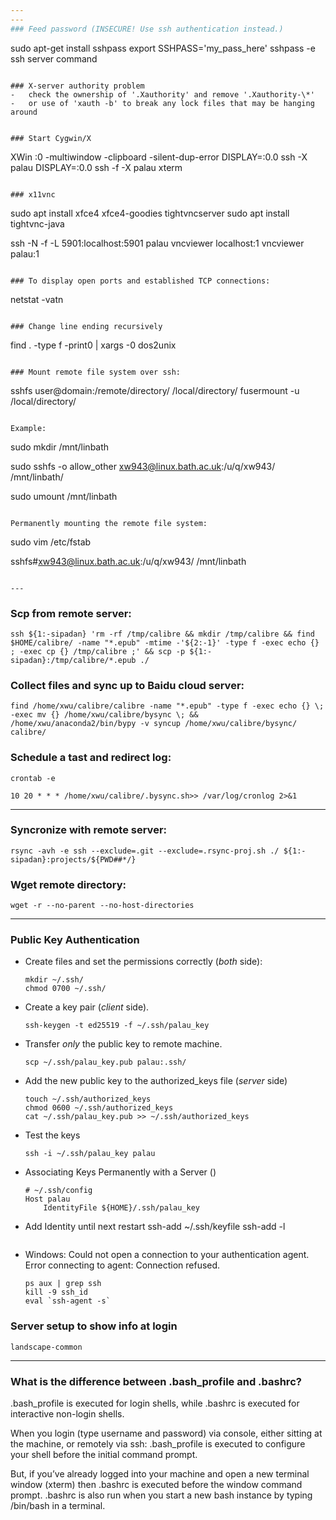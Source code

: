 ```yaml
---
---
### Feed password (INSECURE! Use ssh authentication instead.)
```
sudo apt-get install sshpass
export SSHPASS='my_pass_here'
sshpass -e ssh server command
```

### X-server authority problem
-   check the ownership of '.Xauthority' and remove '.Xauthority-\*'
-   or use of 'xauth -b' to break any lock files that may be hanging around


### Start Cygwin/X
```
XWin :0 -multiwindow -clipboard -silent-dup-error
DISPLAY=:0.0 ssh -X palau
DISPLAY=:0.0 ssh -f -X palau xterm
```

### x11vnc
```
sudo apt install xfce4 xfce4-goodies tightvncserver
sudo apt install tightvnc-java

ssh -N -f -L 5901:localhost:5901 palau
vncviewer localhost:1
vncviewer palau:1
```

### To display open ports and established TCP connections:
```
netstat -vatn
```

### Change line ending recursively
```
find . -type f -print0 | xargs -0 dos2unix
```

### Mount remote file system over ssh:
```
sshfs user@domain:/remote/directory/ /local/directory/
fusermount -u /local/directory/
```

Example:

```
sudo mkdir /mnt/linbath

sudo sshfs -o allow_other xw943@linux.bath.ac.uk:/u/q/xw943/ /mnt/linbath/

sudo umount /mnt/linbath
```

Permanently mounting the remote file system:

```
sudo vim /etc/fstab

sshfs#xw943@linux.bath.ac.uk:/u/q/xw943/ /mnt/linbath
```

---
```


### Scp from remote server:

```
ssh ${1:-sipadan} 'rm -rf /tmp/calibre && mkdir /tmp/calibre && find $HOME/calibre/ -name "*.epub" -mtime -'${2:-1}' -type f -exec echo {} ; -exec cp {} /tmp/calibre ;' && scp -p ${1:-sipadan}:/tmp/calibre/*.epub ./
```

### Collect files and sync up to Baidu cloud server:

```
find /home/xwu/calibre/calibre -name "*.epub" -type f -exec echo {} \; -exec mv {} /home/xwu/calibre/bysync \; && /home/xwu/anaconda2/bin/bypy -v syncup /home/xwu/calibre/bysync/ calibre/
```

### Schedule a tast and redirect log:

```
crontab -e

10 20 * * * /home/xwu/calibre/.bysync.sh>> /var/log/cronlog 2>&1
```

---

### Syncronize with remote server:

```
rsync -avh -e ssh --exclude=.git --exclude=.rsync-proj.sh ./ ${1:-sipadan}:projects/${PWD##*/}
```

### Wget remote directory:

```
wget -r --no-parent --no-host-directories
```

---

### Public Key Authentication
-   Create files and set the permissions correctly (*both* side):
    ```
    mkdir ~/.ssh/
    chmod 0700 ~/.ssh/
    ```

-   Create a key pair (*client* side).
    ```
    ssh-keygen -t ed25519 -f ~/.ssh/palau_key
    ```

-   Transfer *only* the public key to remote machine.
    ```
    scp ~/.ssh/palau_key.pub palau:.ssh/
    ```

-   Add the new public key to the authorized_keys file (*server* side)
    ```
    touch ~/.ssh/authorized_keys
    chmod 0600 ~/.ssh/authorized_keys
    cat ~/.ssh/palau_key.pub >> ~/.ssh/authorized_keys
    ```

-   Test the keys
    ```
    ssh -i ~/.ssh/palau_key palau
    ```

-   Associating Keys Permanently with a Server ()
    ```
    # ~/.ssh/config
    Host palau
    	IdentityFile ${HOME}/.ssh/palau_key

-   Add Identity until next restart
    ssh-add ~/.ssh/keyfile
    ssh-add -l
    ```

-   Windows: Could not open a connection to your authentication agent.
    Error connecting to agent: Connection refused.
    ```
    ps aux | grep ssh
    kill -9 ssh_id
    eval `ssh-agent -s`
    ```

### Server setup to show info at login
```
landscape-common
```

---

### What is the difference between .bash_profile and .bashrc?
.bash_profile is executed for login shells, while .bashrc is executed for interactive non-login shells.

When you login (type username and password) via console, either sitting at the machine, or remotely via ssh: .bash_profile is executed to configure your shell before the initial command prompt.

But, if you’ve already logged into your machine and open a new terminal window (xterm) then .bashrc is executed before the window command prompt. .bashrc is also run when you start a new bash instance by typing /bin/bash in a terminal.
